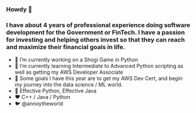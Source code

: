 ###  Howdy 🤠

### I have about 4 years of professional experience doing software development for the Government or FinTech. I have a passion for investing and helping others invest so that they can reach and maximize their financial goals in life.


- 🔭 I’m currently working on a Shogi Game in Python
- 🌱 I’m currently learning Intermediate to Advanced Python scripting as well as getting my AWS Developer Associate
- 🌈 Some goals I have this year are to get my AWS Dev Cert, and begin my journey into the data science / ML world.
- 📙 Effective Python, Effective Java
- ❤️ C++ / Java / Python
- 🐦 @annoytheworld
